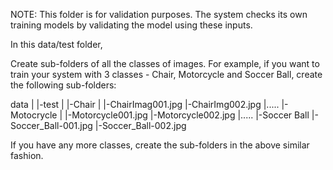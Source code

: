 NOTE: This folder is for validation purposes. The system checks its own training models by validating the model using these inputs.

In this data/test folder,

Create sub-folders of all the classes of images. For example, if you want to train your system with 3 classes - Chair, Motorcycle and Soccer Ball, create the following sub-folders:

data
 |
 |-test
     |
     |-Chair
         |
         |-ChairImag001.jpg
         |-ChairImg002.jpg
         |.....
     |-Motocrycle
         |
         |-Motorcycle001.jpg
         |-Motorcycle002.jpg
         |.....
     |-Soccer Ball
         |-Soccer_Ball-001.jpg
         |-Soccer_Ball-002.jpg
         
If you have any more classes, create the sub-folders in the above similar fashion.
